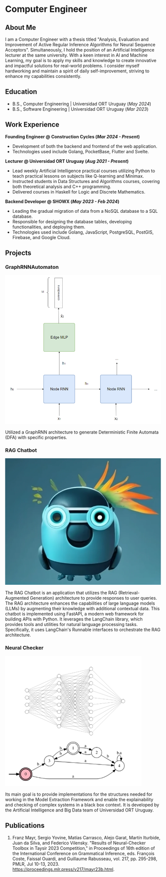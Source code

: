 # Computer Engineer

## About Me

I am a Computer Engineer with a thesis titled "Analysis, Evaluation and Improvement of Active Regular Inference Algorithms for Neural Sequence Acceptors". Simultaneously, I hold the position of an Artificial Intelligence lecturer at the same university. With a keen interest in AI and Machine Learning, my goal is to apply my skills and knowledge to create innovative and impactful solutions for real-world problems. I consider myself hardworking and maintain a spirit of daily self-improvement, striving to enhance my capabilities consistently.

## Education

- B.S., Computer Engineering | Universidad ORT Uruguay  (_May 2024_)
- B.S., Software Engineering | Universidad ORT Uruguay (_Mar 2023_)

## Work Experience

**Founding Engineer @ Construction Cycles (_Mar 2024 - Present_)**

- Development of both the backend and frontend of the web application.
- Technologies used include Golang, PocketBase, Flutter and Svelte.

**Lecturer @ Universidad ORT Uruguay (_Aug 2021 - Present_)**

- Lead weekly Artificial Intelligence practical courses utilizing Python to teach practical lessons on subjects like Q-learning and Minimax.
- Instructed students in Data Structures and Algorithms courses, covering both theoretical analysis and C++ programming.
- Delivered courses in Haskell for Logic and Discrete Mathematics.

**Backend Developer @ SHOWX (_May 2023 - Feb 2024_)**

- Leading the gradual migration of data from a NoSQL database to a SQL database.
- Responsible for designing the database tables, developing functionalities, and deploying them.
- Technologies used include Golang, JavaScript, PostgreSQL, PostGIS, Firebase, and Google Cloud.

## Projects

### GraphRNNAutomaton

![image](./assets/img/graph_architecture.png)

Utilized a GraphRNN architecture to generate Deterministic Finite Automata (DFA) with specific properties.

### RAG Chatbot

![image](./assets/img/rag.png)

The RAG Chatbot is an application that utilizes the RAG (Retrieval-Augmented Generation) architecture to provide responses to user queries. The RAG architecture enhances the capabilities of large language models (LLMs) by augmenting their knowledge with additional contextual data. This chatbot is implemented using FastAPI, a modern web framework for building APIs with Python. It leverages the LangChain library, which provides tools and utilities for natural language processing tasks. Specifically, it uses LangChain's Runnable interfaces to orchestrate the RAG architecture.

### Neural Checker

![image](./assets/img/neuralchecker.png)

Its main goal is to provide implementations for the structures needed for working in the Model Extraction Framework and enable the explainability and checking of complex systems in a black box context. It is developed by the Artificial Intelligence and Big Data team of Universidad ORT Uruguay.

## Publications

1. Franz Mayr, Sergio Yovine, Matías Carrasco, Alejo Garat, Martín Iturbide, Juan da Silva, and Federico Vilensky. "Results of Neural-Checker Toolbox in Taysir 2023 Competition," in Proceedings of 16th edition of the International Conference on Grammatical Inference, eds. François Coste, Faissal Ouardi, and Guillaume Rabusseau, vol. 217, pp. 295-298, PMLR, Jul 10-13, 2023. https://proceedings.mlr.press/v217/mayr23b.html. 
